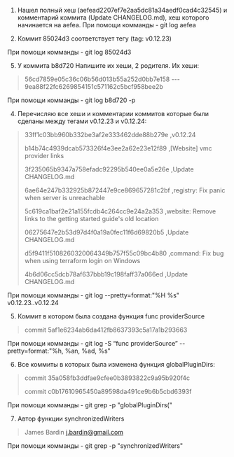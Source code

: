1. Нашел полный хеш (aefead2207ef7e2aa5dc81a34aedf0cad4c32545) и комментарий коммита (Update CHANGELOG.md), хеш которого 
начинается на aefea.
При помощи комманды - git log aefea

2. Коммит 85024d3 соответствует тегу (tag: v0.12.23)

При помощи комманды - git log 85024d3

5. У коммита b8d720 Напишите их хеши, 2 родителя.
Их хеши:

>56cd7859e05c36c06b56d013b55a252d0bb7e158 ---
9ea88f22fc6269854151c571162c5bcf958bee2b

При помощи комманды - git log b8d720 -p

4. Перечисляю все хеши и комментарии коммитов которые были сделаны между тегами v0.12.23 и v0.12.24:


>33ff1c03bb960b332be3af2e333462dde88b279e ,v0.12.24
> 
> b14b74c4939dcab573326f4e3ee2a62e23e12f89 ,[Website] vmc provider links
> 
> 3f235065b9347a758efadc92295b540ee0a5e26e ,Update CHANGELOG.md
> 
> 6ae64e247b332925b872447e9ce869657281c2bf ,registry: Fix panic when server is unreachable
> 
> 5c619ca1baf2e21a155fcdb4c264cc9e24a2a353 ,website: Remove links to the getting started guide's old location
> 
> 06275647e2b53d97d4f0a19a0fec11f6d69820b5 ,Update CHANGELOG.md
> 
> d5f9411f5108260320064349b757f55c09bc4b80 ,command: Fix bug when using terraform login on Windows
> 
> 4b6d06cc5dcb78af637bbb19c198faff37a066ed ,Update CHANGELOG.md

При помощи комманды - git log --pretty=format:"%H %s" v0.12.23..v0.12.24

5. Коммит в котором была создана функция func providerSource 
>commit 5af1e6234ab6da412fb8637393c5a17a1b293663

При помощи комманды - git log -S “func providerSource” --pretty=format:"%h, %an, %ad, %s"

6. Все коммиты в которых была изменена функция globalPluginDirs:

>commit 35a058fb3ddfae9cfee0b3893822c9a95b920f4c
> 
> commit c0b17610965450a89598da491ce9b6b5cbd6393f

При помощи комманды - git grep -p "globalPluginDirs("

7. Автор функции synchronizedWriters

>James Bardin <j.bardin@gmail.com>

При помощи комманды - git grep -p "synchronizedWriters"